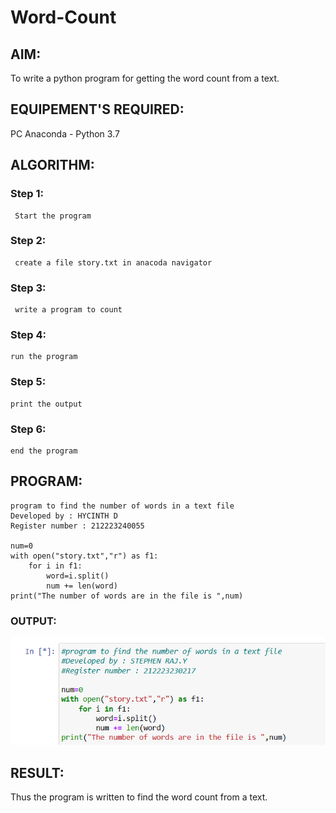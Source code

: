 # Word-Count
## AIM:
To write a python program for getting the word count from a text.
## EQUIPEMENT'S REQUIRED: 
PC
Anaconda - Python 3.7
## ALGORITHM: 
### Step 1:
     Start the program
### Step 2: 
     create a file story.txt in anacoda navigator
### Step 3: 
     write a program to count
### Step 4:  
    run the program
### Step 5: 
    print the output
### Step 6: 
    end the program
## PROGRAM:
```
program to find the number of words in a text file
Developed by : HYCINTH D
Register number : 212223240055

num=0
with open("story.txt","r") as f1:
    for i in f1:
        word=i.split()
        num += len(word)
print("The number of words are in the file is ",num)
```

### OUTPUT:

![alt text](image.png)

## RESULT:
Thus the program is written to find the word count from a text.
